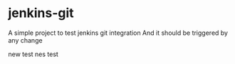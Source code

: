 # jenkins-git
A simple project to test jenkins git integration
And it should be triggered by any change

new test 
nes test

